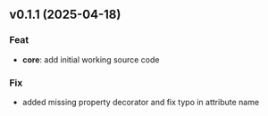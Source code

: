 ## v0.1.1 (2025-04-18)

### Feat

- **core**: add initial working source code

### Fix

- added missing property decorator and fix typo in attribute name
